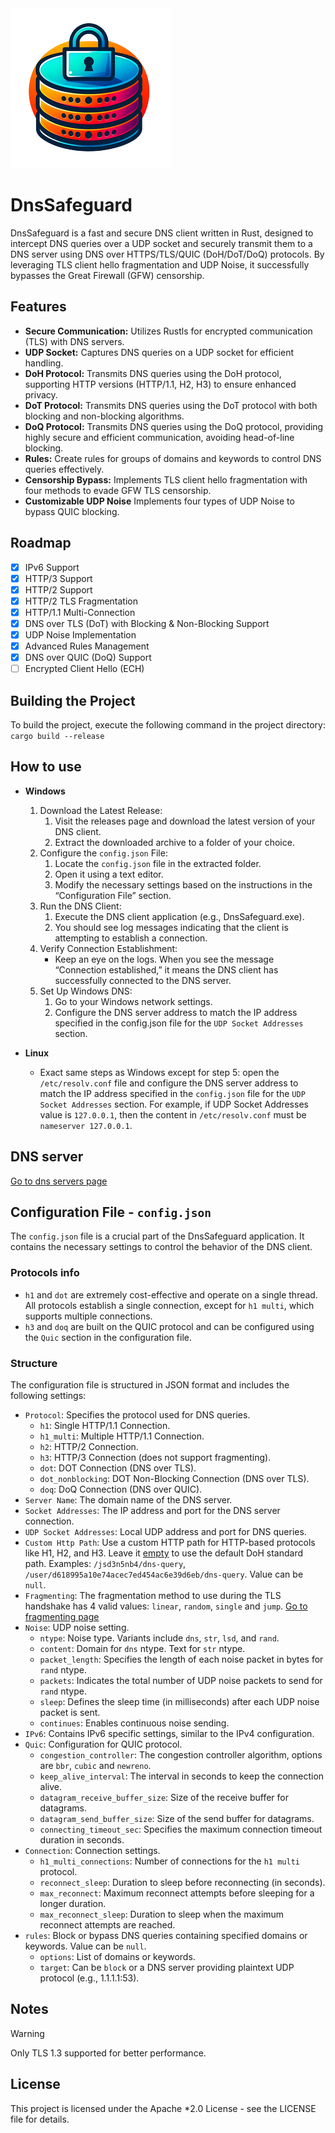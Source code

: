 <img src="./sample-256.png" width="256">

# DnsSafeguard

DnsSafeguard is a fast and secure DNS client written in Rust, designed to intercept DNS queries over a UDP socket and securely transmit them to a DNS server using DNS over HTTPS/TLS/QUIC (DoH/DoT/DoQ) protocols. By leveraging TLS client hello fragmentation and UDP Noise, it successfully bypasses the Great Firewall (GFW) censorship.

## Features

* **Secure Communication:** Utilizes Rustls for encrypted communication (TLS) with DNS servers.
* **UDP Socket:** Captures DNS queries on a UDP socket for efficient handling.
* **DoH Protocol:** Transmits DNS queries using the DoH protocol, supporting HTTP versions (HTTP/1.1, H2, H3) to ensure enhanced privacy.
* **DoT Protocol:** Transmits DNS queries using the DoT protocol with both blocking and non-blocking algorithms.
* **DoQ Protocol:**  Transmits DNS queries using the DoQ protocol, providing highly secure and efficient communication, avoiding head-of-line blocking.
* **Rules:** Create rules for groups of domains and keywords to control DNS queries effectively.
* **Censorship Bypass:** Implements TLS client hello fragmentation with four methods to evade GFW TLS censorship.
* **Customizable UDP Noise** Implements four types of UDP Noise to bypass QUIC blocking.

## Roadmap

* [x] IPv6 Support
* [x] HTTP/3 Support
* [x] HTTP/2 Support
* [x] HTTP/2 TLS Fragmentation
* [x] HTTP/1.1 Multi-Connection
* [x] DNS over TLS (DoT) with Blocking & Non-Blocking Support
* [x] UDP Noise Implementation
* [x] Advanced Rules Management
* [x] DNS over QUIC (DoQ) Support
* [ ] Encrypted Client Hello (ECH)

## Building the Project

To build the project, execute the following command in the project directory: `cargo build --release`

## How to use

* **Windows**
  1. Download the Latest Release:
      1. Visit the releases page and download the latest version of your DNS client.
      2. Extract the downloaded archive to a folder of your choice.
  2. Configure the `config.json` File:
      1. Locate the `config.json` file in the extracted folder.
      2. Open it using a text editor.
      3. Modify the necessary settings based on the instructions in the “Configuration File” section.
  3. Run the DNS Client:
      1. Execute the DNS client application (e.g., DnsSafeguard.exe).
      2. You should see log messages indicating that the client is attempting to establish a connection.
  4. Verify Connection Establishment:
      * Keep an eye on the logs. When you see the message “Connection established,” it means the DNS client has successfully connected to the DNS server.
  5. Set Up Windows DNS:
      1. Go to your Windows network settings.
      2. Configure the DNS server address to match the IP address specified in the config.json file for the `UDP Socket Addresses` section.

* **Linux**
  * Exact same steps as Windows except for step 5: open the `/etc/resolv.conf` file and configure the DNS server address to match the IP address specified in the `config.json` file for the `UDP Socket Addresses` section. For example, if UDP Socket Addresses value is `127.0.0.1`, then the content in `/etc/resolv.conf` must be `nameserver 127.0.0.1`.

## DNS server

[Go to dns servers page](/DNS.md)

## Configuration File - `config.json`

The `config.json` file is a crucial part of the DnsSafeguard application. It contains the necessary settings to control the behavior of the DNS client.

### Protocols info

* `h1` and `dot` are extremely cost-effective and operate on a single thread. All protocols establish a single connection, except for `h1 multi`, which supports multiple connections.
* `h3` and `doq` are built on the QUIC protocol and can be configured using the `Quic` section in the configuration file.

### Structure

The configuration file is structured in JSON format and includes the following settings:

* `Protocol`: Specifies the protocol used for DNS queries.
  * `h1`: Single HTTP/1.1 Connection.
  * `h1_multi`: Multiple HTTP/1.1 Connection.
  * `h2`: HTTP/2 Connection.
  * `h3`: HTTP/3 Connection (does not support fragmenting).
  * `dot`: DOT Connection (DNS over TLS).
  * `dot_nonblocking`: DOT Non-Blocking Connection (DNS over TLS).
  * `doq`: DoQ Connection (DNS over QUIC).
* `Server Name`: The domain name of the DNS server.
* `Socket Addresses`: The IP address and port for the DNS server connection.
* `UDP Socket Addresses`: Local UDP address and port for DNS queries.
* `Custom Http Path`: Use a custom HTTP path for HTTP-based protocols like H1, H2, and H3. Leave it <ins>empty</ins> to use the default DoH standard path. Examples: `/jsd3n5nb4/dns-query`, `/user/d618995a10e74acec7ed454ac6e39d6eb/dns-query`. Value can be `null`.
* `Fragmenting`: The fragmentation method to use during the TLS handshake has 4 valid values: `linear`, `random`, `single` and `jump`. [Go to fragmenting page](/FRAG.md)
* `Noise`: UDP noise setting.
  * `ntype`: Noise type. Variants include `dns`, `str`, `lsd`, and `rand`.
  * `content`: Domain for `dns` ntype. Text for `str` ntype.
  * `packet_length`: Specifies the length of each noise packet in bytes for `rand` ntype.
  * `packets`: Indicates the total number of UDP noise packets to send for `rand` ntype.
  * `sleep`: Defines the sleep time (in milliseconds) after each UDP noise packet is sent.
  * `continues`: Enables continuous noise sending.
* `IPv6`: Contains IPv6 specific settings, similar to the IPv4 configuration.
* `Quic`: Configuration for QUIC protocol.
  * `congestion_controller`: The congestion controller algorithm, options are `bbr`, `cubic` and `newreno`.
  * `keep_alive_interval`: The interval in seconds to keep the connection alive.
  * `datagram_receive_buffer_size`: Size of the receive buffer for datagrams.
  * `datagram_send_buffer_size`: Size of the send buffer for datagrams.
  * `connecting_timeout_sec`: Specifies the maximum connection timeout duration in seconds.
* `Connection`: Connection settings.
  * `h1_multi_connections`: Number of connections for the `h1 multi` protocol.
  * `reconnect_sleep`: Duration to sleep before reconnecting (in seconds).
  * `max_reconnect`: Maximum reconnect attempts before sleeping for a longer duration.
  * `max_reconnect_sleep`: Duration to sleep when the maximum reconnect attempts are reached.
* `rules`: Block or bypass DNS queries containing specified domains or keywords. Value can be `null`.
  * `options`: List of domains or keywords.
  * `target`: Can be `block` or a DNS server providing plaintext UDP protocol (e.g., 1.1.1.1:53).

## Notes

> [!WARNING]
> Only TLS 1.3 supported for better performance.

## License

This project is licensed under the Apache *2.0 License - see the LICENSE file for details.
